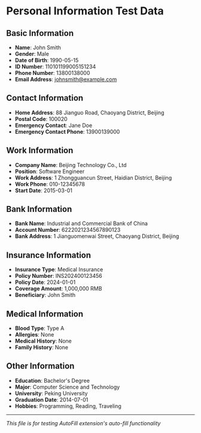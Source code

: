 # Personal Information Test Data

## Basic Information
- **Name**: John Smith
- **Gender**: Male
- **Date of Birth**: 1990-05-15
- **ID Number**: 110101199005151234
- **Phone Number**: 13800138000
- **Email Address**: johnsmith@example.com

## Contact Information
- **Home Address**: 88 Jianguo Road, Chaoyang District, Beijing
- **Postal Code**: 100020
- **Emergency Contact**: Jane Doe
- **Emergency Contact Phone**: 13900139000

## Work Information
- **Company Name**: Beijing Technology Co., Ltd
- **Position**: Software Engineer
- **Work Address**: 1 Zhongguancun Street, Haidian District, Beijing
- **Work Phone**: 010-12345678
- **Start Date**: 2015-03-01

## Bank Information
- **Bank Name**: Industrial and Commercial Bank of China
- **Account Number**: 6222021234567890123
- **Bank Address**: 1 Jianguomenwai Street, Chaoyang District, Beijing

## Insurance Information
- **Insurance Type**: Medical Insurance
- **Policy Number**: INS202400123456
- **Policy Date**: 2024-01-01
- **Coverage Amount**: 1,000,000 RMB
- **Beneficiary**: John Smith

## Medical Information
- **Blood Type**: Type A
- **Allergies**: None
- **Medical History**: None
- **Family History**: None

## Other Information
- **Education**: Bachelor's Degree
- **Major**: Computer Science and Technology
- **University**: Peking University
- **Graduation Date**: 2014-07-01
- **Hobbies**: Programming, Reading, Traveling

---

*This file is for testing AutoFill extension's auto-fill functionality*
